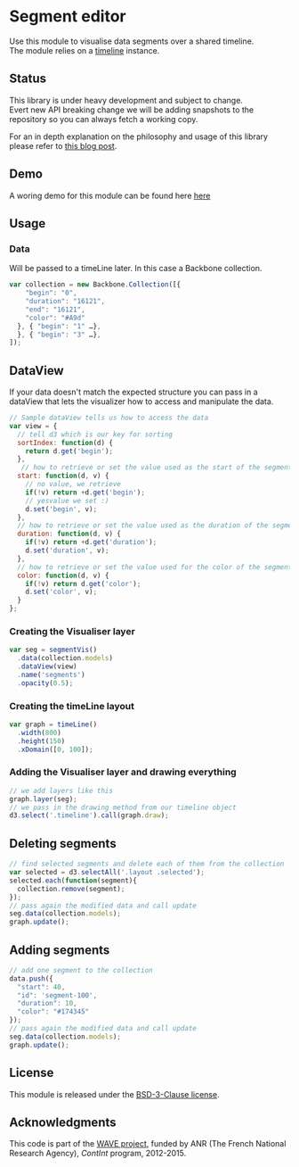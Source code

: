 # Segment editor

Use this module to visualise data segments over a shared timeline.  
The module relies on a [timeline](https://github.com/Ircam-RnD/timeLine) instance.

## Status

This library is under heavy development and subject to change.  
Evert new API breaking change we will be adding snapshots to the repository so you can always fetch a working copy.

For an in depth  explanation on the philosophy and usage of this library please refer to [this blog post](http://wave.ircam.fr/publications/visual-tools/).

<div class="only-demo" style="display:none">
  <link rel="stylesheet" href="//rawgit.com/ircam-rnd/segment-edit/master/segment-edit.css">
  <h2>Demo</h2>
</div>

<div class="timeline"></div>

<script type="text/demo">
  <p>In this demo you can select one ( or multiple segments by holding shift) and move/resize them.<br>
  You can <a class="keep-selection delete" name="delete">delete selected items</a> (<a href="#deleting">see below</a>).<br>
  <em>Please not that the element that will call the delete action must have the css class of <code>.keep-selection</code> in order to keep the selection active</em>.<br>
  <a class="keep-selection add" name="add">Adding elemts</a> is also easy (<a href="#deleting">see below</a>).<br><em>Note that this only adds one hardcoded segment to the timeline</em>.</p>
</script>

<div class="only-readme">
<h2>Demo</h2>
<p>A woring demo for this module can be found here <a href="https://ircam-rnd.github.io/segment-edit/">here</a></p>
</div>

## Usage

### Data
Will be passed to a timeLine later. In this case a Backbone collection.

```js
var collection = new Backbone.Collection([{
    "begin": "0",
    "duration": "16121",
    "end": "16121",
    "color": "#A9d"
  }, { "begin": "1" …},
  }, { "begin": "3" …},
]);
```

## DataView
If your data doesn't match the expected structure you can pass in a dataView that lets the visualizer how to access and manipulate the data.

```js
// Sample dataView tells us how to access the data
var view = {
  // tell d3 which is our key for sorting
  sortIndex: function(d) {
    return d.get('begin');
  },
   // how to retrieve or set the value used as the start of the segment
  start: function(d, v) {
    // no value, we retrieve
    if(!v) return +d.get('begin');
    // yesvalue we set :)
    d.set('begin', v);
  },
  // how to retrieve or set the value used as the duration of the segment
  duration: function(d, v) {
    if(!v) return +d.get('duration');
    d.set('duration', v);
  },
  // how to retrieve or set the value used for the color of the segment
  color: function(d, v) {
    if(!v) return d.get('color');
    d.set('color', v);
  }
};
```

### Creating the Visualiser layer
```js
var seg = segmentVis()
  .data(collection.models)
  .dataView(view)
  .name('segments')  
  .opacity(0.5);
```

### Creating the timeLine layout
```js
var graph = timeLine()
  .width(800)
  .height(150)
  .xDomain([0, 100]);
```

### Adding the Visualiser layer and drawing everything

```js
// we add layers like this
graph.layer(seg);
// we pass in the drawing method from our timeline object
d3.select('.timeline').call(graph.draw);
```


<h2 id="deleting">Deleting segments</h2>

```js
// find selected segments and delete each of them from the collection
var selected = d3.selectAll('.layout .selected');
selected.each(function(segment){
  collection.remove(segment);
});
// pass again the modified data and call update
seg.data(collection.models);
graph.update();
```

## Adding segments

```js
// add one segment to the collection
data.push({
  "start": 40,
  "id": 'segment-100',
  "duration": 10,
  "color": "#174345"
});
// pass again the modified data and call update
seg.data(collection.models);
graph.update();
```

<div class="only-readme">
<h2>License</h2>
<p>This module is released under the <a href="http://opensource.org/licenses/BSD-3-Clause">BSD-3-Clause license</a>.</p>

<h2>Acknowledgments</h2>
<p>This code is part of the <a href="http://wave.ircam.fr">WAVE project</a>, funded by ANR (The French National Research Agency), <em>ContInt</em> program, 2012-2015.</p>
</div>

<script src="//cdnjs.cloudflare.com/ajax/libs/d3/3.4.8/d3.min.js"></script>
<script src="//cdnjs.cloudflare.com/ajax/libs/underscore.js/1.6.0/underscore-min.js"></script>
<script src="//rawgit.com/ircam-rnd/timeLine/master/timeLine.min.js"></script>
<script src="//rawgit.com/ircam-rnd/segment-edit/master/segment-edit.min.js"></script>
<script>
  var data = [{
                  "start": 0,
                  "id": 'segment-0',
                  "duration": 4,
                  "color": "#414FBA"
                }, {
                  "start": 5,
                  "id": 'segment-5',
                  "duration": 7,
                  "color": "#2A2E68"
                }, {
                  "start": 18,
                  "id": 'segment-18',
                  "duration": 9,
                  "color": "#5A281E"
                }, {
                  "start": 30,
                  "id": 'segment-30',
                  "duration": 7,
                  "color": "#BE7C7A"
                }, {
                  "start": 16,
                  "id": 'segment-16',
                  "duration": 6,
                  "color": "#BE7C7A"
                }, {
                  "start": 8,
                  "id": 'segment-8',
                  "duration": 3,
                  "color": "#2A2E68"
                }, {
                  "start": 1,
                  "id": 'segment-1',
                  "duration": 4,
                  "color": "#C52599"
                }, {
                  "start": 63,
                  "id": 'segment-63',
                  "duration": 9,
                  "color": "#CA56F4"
                }, {
                  "start": 90,
                  "id": 'segment-90',
                  "duration": 9,
                  "color": "#5A281E"
                }, {
                  "start": 20,
                  "id": 'segment-20',
                  "duration": 6,
                  "color": "#CA56F4"
                }];

  document.addEventListener('DOMContentLoaded', function() {
    
    document.querySelector('.only-demo').style.display = 'block';
    
    // Timeline
    // --------
    var graph = timeLine()
      .width(750)
      .height(150)
      .xDomain([0, 100]);

    // segments layer
    // --------------
    var seg = segmentEdit()
      .data(data)
      .name('segments')
      .opacity(0.5);

    graph.layer(seg);
    d3.select('.timeline').call(graph.draw);

    document.querySelector('.add').addEventListener('click', function(){

      var ids = _.pluck(data, 'id');
      
      if(ids.indexOf('segment-100') <= 0) {
        console.log('yep')
        data.push({
          "start": 40,
          "id": 'segment-100',
          "duration": 10,
          "color": "#174345"
        });
        update(data);
      }
      // quick and dirty avoid adding multiple items ^^
      // update(_.reject(data, function(d){ return d.id === 'segment-100'; }));
      // console.log(data.length)
    });

    document.querySelector('.delete').addEventListener('click', function(){
        var selected = d3.selectAll('.layout .selected');
        var ids = _.pluck(selected.data(), 'id');
        data = _.reject(data, function(d){ return ids.indexOf(d.id) != -1; });
        update(data);
      });

    function update(data) {
      seg.data(data);
      seg.update();
    }

  });
</script>